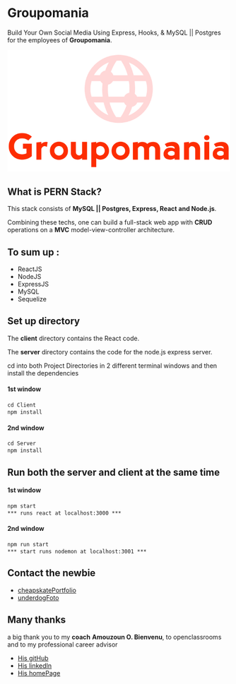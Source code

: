 # Groupomania

Build Your Own Social Media Using Express, Hooks, & MySQL || Postgres for the employees of **Groupomania**.

![logo](./Openclassrooms/images/icon-left-font.png "logo, GROUPOMANIA")

## What is PERN Stack?

This stack consists of **MySQL || Postgres, Express, React and Node.js**.

Combining these techs, one can build a full-stack web app with **CRUD** operations on a **MVC** model-view-controller architecture.

## To sum up :

- ReactJS
- NodeJS
- ExpressJS
- MySQL
- Sequelize

## Set up directory

The **client** directory contains the React code.

The **server** directory contains the code for the node.js express server.

cd into both Project Directories in 2 different terminal windows and then install the dependencies

#### 1st window

    cd Client
    npm install

#### 2nd window

    cd Server
    npm install

## Run both the server and client at the same time

#### 1st window

    npm start
    *** runs react at localhost:3000 ***

#### 2nd window

    npm run start
    *** start runs nodemon at localhost:3001 ***

## Contact the newbie

- [cheapskatePortfolio](https://git504.github.io/cheapskatePortfolio/ "card, FRONTEND REACT")
- [underdogFoto](https://git504.github.io/underdogF/ "card, FOTO")

## Many thanks

a big thank you to my **coach** **Amouzoun O. Bienvenu**, to openclassrooms and to my professional career advisor

- [His gitHub](https://github.com/benytto888Z "card, COACH OPENCLASSROOMS")
- [His linkedIn](https://www.linkedin.com/in/omonleye-amouzoun-416015130/ "card, linkedIn")
- [His homePage](https://creamind.fr/ "card, COACH WEBSITE")
